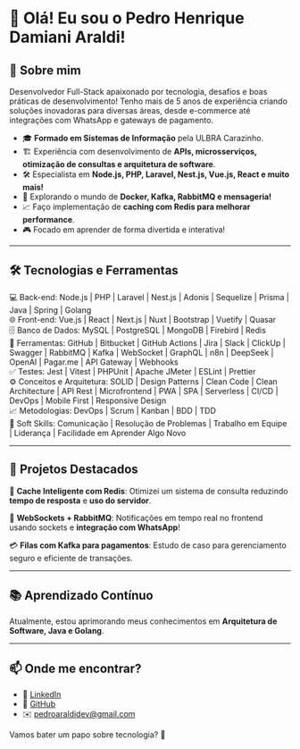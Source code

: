 # 👋 Olá! Eu sou o Pedro Henrique Damiani Araldi!

## 🚀 Sobre mim
Desenvolvedor Full-Stack apaixonado por tecnologia, desafios e boas práticas de desenvolvimento! Tenho mais de 5 anos de experiência criando soluções inovadoras para diversas áreas, desde e-commerce até integrações com WhatsApp e gateways de pagamento.

- 🎓 **Formado em Sistemas de Informação** pela ULBRA Carazinho.
- 🏗️ Experiência com desenvolvimento de **APIs, microsserviços, otimização de consultas e arquitetura de software**.
- 🛠️ Especialista em **Node.js, PHP, Laravel, Nest.js, Vue.js, React e muito mais!**
- 🚀 Explorando o mundo de **Docker, Kafka, RabbitMQ e mensageria!**
- 📈 Faço implementação de **caching com Redis para melhorar performance**.
- 🎮 Focado em aprender de forma divertida e interativa!

---

## 🛠️ Tecnologias e Ferramentas
💻 Back-end: Node.js | PHP | Laravel | Nest.js | Adonis | Sequelize | Prisma | Java | Spring | Golang  
🌐 Front-end: Vue.js | React | Next.js | Nuxt | Bootstrap | Vuetify | Quasar  
🗄️ Banco de Dados: MySQL | PostgreSQL | MongoDB | Firebird | Redis  
🔧 Ferramentas: GitHub | Bitbucket | GitHub Actions | Jira | Slack | ClickUp | Swagger | RabbitMQ | Kafka | WebSocket | GraphQL | n8n | DeepSeek | OpenAI | Pagar.me | API Gateway | Webhooks  
✅ Testes: Jest | Vitest | PHPUnit | Apache JMeter | ESLint | Prettier  
⚙️ Conceitos e Arquitetura: SOLID | Design Patterns | Clean Code | Clean Architecture | API Rest | Microfrontend | PWA | SPA | Serverless | CI/CD | DevOps | Mobile First | Responsive Design  
📈 Metodologias: DevOps | Scrum | Kanban | BDD | TDD  
🧠 Soft Skills: Comunicação | Resolução de Problemas | Trabalho em Equipe | Liderança | Facilidade em Aprender Algo Novo  


---

## 🚀 Projetos Destacados

🎯 **Cache Inteligente com Redis**: Otimizei um sistema de consulta reduzindo **tempo de resposta** e **uso do servidor**.

📡 **WebSockets + RabbitMQ**: Notificações em tempo real no frontend usando sockets e **integração com WhatsApp**!

💳 **Filas com Kafka para pagamentos**: Estudo de caso para gerenciamento seguro e eficiente de transações.

---

## 📚 Aprendizado Contínuo
Atualmente, estou aprimorando meus conhecimentos em **Arquitetura de Software, Java e Golang**.

---

## 📫 Onde me encontrar?

- 💼 [LinkedIn](https://www.linkedin.com/in/pedroaraldidev)
- 🏡 [GitHub](https://github.com/pedroaraldidev)
- ✉️ pedroaraldidev@gmail.com

Vamos bater um papo sobre tecnologia? 🚀

